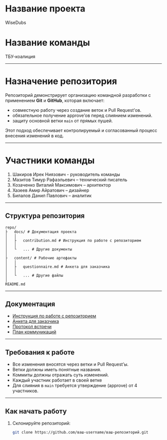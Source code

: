 # Название проекта

WiseDubs

# Название команды

ТБУ-коалиция

---

# Назначение репозитория

Репозиторий демонстрирует организацию командной разработки с применением **Git** и **GitHub**, которая включает:
- совместную работу через создание веток и Pull Request’ов.
- обязательное получение approve’ов перед слиянием изменений.
- защиту основной ветки `main` от прямых пушей.

Этот подход обеспечивает контролируемый и согласованный процесс внесения изменений в код.

---

# Участники команды
1. Шакиров Ирек Ниязович - руководитель команды
2. Мазитов Тимур Рафаэльевич – технический писатель
3. Козаченко Виталий Максимович – архитектор
4. Хазеев Амир Айратович – дизайнер
5. Билалов Данил Павлович – аналитик

---

## Структура репозитория
    repo/ 
    ├   docs/ # Документация проекта
    │   │
    │   ├   contribution.md # Инструкция по работе с репозиторием
    │   │
    │   └   ... # Другие документы
    │
    ├   content/ # Рабочие артефакты
    │   │
    │   ├   questionnaire.md # Анкета для заказчика
    │   │
    │   └   ... # Другие файлы
    │
    README.md

---

## Документация

- [Инструкция по работе с репозиторием](docs/CONTRIBUTING.md)  
- [Анкета для заказчика](content/questionnaire.pdf)  
- [Протокол встречи](content/protocol.pdf)
- [План коммуникаций](content/plan.pdf)

---

## Требования к работе

- Все изменения вносятся через ветки и Pull Request’ы.
- Ветки должны иметь понятные названия.
- Коммиты должны отражать суть изменений.
- Каждый участник работает в своей ветке
- Для слияния в `main` требуется утверждение (approve) от 4 участников.

---

## Как начать работу

1. Склонируйте репозиторий:  
   ```bash
   git clone https://github.com/ваш-username/ваш-репозиторий.git

